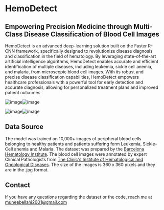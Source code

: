 # **HemoDetect**
## Empowering Precision Medicine through Multi-Class Disease Classification of Blood Cell Images
HemoDetect is an advanced deep-learning solution built on the Faster R-CNN framework, specifically designed to revolutionize disease diagnosis and classification in the field of hematology. By leveraging state-of-the-art artificial intelligence algorithms, HemoDetect enables accurate and efficient identification of multiple diseases, including leukemia, sickle cell anemia, and malaria, from microscopic blood cell images. With its robust and precise disease classification capabilities, HemoDetect empowers healthcare professionals with a powerful tool for early detection and accurate diagnosis, allowing for personalized treatment plans and improved patient outcomes.

![image](https://github.com/muneebelahimalik/HemoDetect/assets/59524535/fd2b0378-156a-44b3-aef7-1d5aeb11c391)![image](https://github.com/muneebelahimalik/HemoDetect/assets/59524535/ba40b324-eea2-4455-92ed-f225ed9bfa6d)

![image](https://github.com/muneebelahimalik/HemoDetect/assets/59524535/13d5b500-ac5a-464b-925e-73d03ae936df)![image](https://github.com/muneebelahimalik/HemoDetect/assets/59524535/f3158f73-28c4-46f4-b0f8-2725f4f980d0)

## Data Source
The model was trained on 10,000+ images of peripheral blood cells belonging to healthy patients and patients suffering form Leukemia, Sickle-Cell anemia and Malaria. The dataset was prepared by the [Barcelona Hematology Institute](https://en.dexeus.com/who-we-are/our-centers/barcelona). The blood cell images were annotated by expert Clinical Pathologists from [The Clínic's Institute of Hematological and Oncological Diseases](https://www.clinicbarcelona.org/en/institute/the-clinics-institute-of-hematological-and-oncological-diseases). The size of the images is 360 x 360 pixels and they are in the .jpg format. 

## Contact
If you have any questions regarding the dataset or the code, reach me at muneebellahi2001@gmail.com





